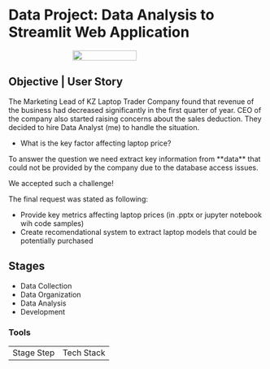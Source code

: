 # Data Project: Data Analysis to Streamlit Web Application

<div style="display: flex; justify-content: center; align-items: center">
<img src="https://i.pinimg.com/originals/e4/d3/95/e4d395849317f98f2a418c0e10182b0d.gif" style="width: 50%">
</div>

## Objective | User Story
The Marketing Lead of KZ Laptop Trader Company found that revenue of the business had decreased significantly in the first quarter of year. CEO of the company also started raising concerns about the sales deduction. They decided to hire Data Analyst (me) to handle the situation.
* What is the key factor affecting laptop price?
<p>To answer the question we need extract key information from **data** that could not be provided by the company due to the database access issues. </p>
<p>We accepted such a challenge!</p>
<p>The final request was stated as following: 
<ul>
<li>Provide key metrics affecting laptop prices (in .pptx or jupyter notebook wih code samples)</li>
<li>Create recomendational system to extract laptop models that could be potentially purchased</li>
</ul>
</p>

## Stages
* Data Collection
* Data Organization
* Data Analysis
* Development

### Tools
<table>
  <tr>
    <td>Stage Step</td>
    <td>Tech Stack</td>
  </tr>
</table>
